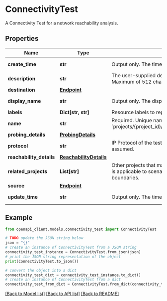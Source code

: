 # ConnectivityTest

A Connectivity Test for a network reachability analysis.

## Properties

Name | Type | Description | Notes
------------ | ------------- | ------------- | -------------
**create_time** | **str** | Output only. The time the test was created. | [optional] [readonly] 
**description** | **str** | The user-supplied description of the Connectivity Test. Maximum of 512 characters. | [optional] 
**destination** | [**Endpoint**](Endpoint.md) |  | [optional] 
**display_name** | **str** | Output only. The display name of a Connectivity Test. | [optional] [readonly] 
**labels** | **Dict[str, str]** | Resource labels to represent user-provided metadata. | [optional] 
**name** | **str** | Required. Unique name of the resource using the form: &#x60;projects/{project_id}/locations/global/connectivityTests/{test_id}&#x60; | [optional] 
**probing_details** | [**ProbingDetails**](ProbingDetails.md) |  | [optional] 
**protocol** | **str** | IP Protocol of the test. When not provided, \&quot;TCP\&quot; is assumed. | [optional] 
**reachability_details** | [**ReachabilityDetails**](ReachabilityDetails.md) |  | [optional] 
**related_projects** | **List[str]** | Other projects that may be relevant for reachability analysis. This is applicable to scenarios where a test can cross project boundaries. | [optional] 
**source** | [**Endpoint**](Endpoint.md) |  | [optional] 
**update_time** | **str** | Output only. The time the test&#39;s configuration was updated. | [optional] [readonly] 

## Example

```python
from openapi_client.models.connectivity_test import ConnectivityTest

# TODO update the JSON string below
json = "{}"
# create an instance of ConnectivityTest from a JSON string
connectivity_test_instance = ConnectivityTest.from_json(json)
# print the JSON string representation of the object
print(ConnectivityTest.to_json())

# convert the object into a dict
connectivity_test_dict = connectivity_test_instance.to_dict()
# create an instance of ConnectivityTest from a dict
connectivity_test_from_dict = ConnectivityTest.from_dict(connectivity_test_dict)
```
[[Back to Model list]](../README.md#documentation-for-models) [[Back to API list]](../README.md#documentation-for-api-endpoints) [[Back to README]](../README.md)


